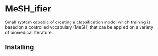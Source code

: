# MeSH_ifier
Small system capable of creating a classification model which training is based on a controlled vocabulary (MeSH) that can be applied on a variety of biomedical literature.


## Installing
